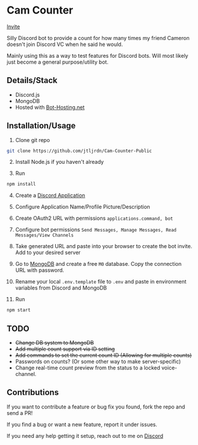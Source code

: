 # Cam Counter

[Invite](https://discord.com/api/oauth2/authorize?client_id=1186507379173503137&permissions=1494698011670&scope=bot+applications.commands)

Silly Discord bot to provide a count for how many times my friend Cameron doesn't join Discord VC when he said he would.

Mainly using this as a way to test features for Discord bots. Will most likely just become a general purpose/utility bot. 

## Details/Stack

* Discord.js
* MongoDB
* Hosted with [Bot-Hosting.net](https://bot-hosting.net/?aff=119662538781753344)

## Installation/Usage

1. Clone git repo
```sh
git clone https://github.com/jtljrdn/Cam-Counter-Public
```

2. Install Node.js if you haven't already

3. Run 
```sh
npm install
```

4. Create a [Discord Application](https://discord.com/developers/applications?new_application=true) 

5. Configure Application Name/Profile Picture/Description

6. Create OAuth2 URL with permissions `applications.command, bot`

7. Configure bot permissions `Send Messages, Manage Messages, Read Messages/View Channels`

8. Take generated URL and paste into your browser to create the bot invite. Add to your desired server

9. Go to [MongoDB](https://www.mongodb.com/atlas) and create a free `M0` database. Copy the connection URL with password.

10. Rename your local `.env.template` file to `.env` and paste in environment variables from Discord and MongoDB

11. Run 
```sh
npm start
```

## TODO

* ~~Change DB system to MongoDB~~
* ~~Add multiple count support via ID setting~~
* ~~Add commands to set the current count ID (Allowing for multiple counts)~~
* Passwords on counts? (Or some other way to make server-specific)
* Change real-time count preview from the status to a locked voice-channel.

## Contributions

If you want to contribute a feature or bug fix you found, fork the repo and send a PR!

If you find a bug or want a new feature, report it under issues.

If you need any help getting it setup, reach out to me on [Discord](https://discord.gg/bDwKqSreue)
